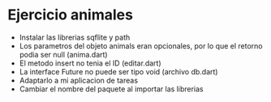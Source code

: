 # Ejercicio animales

- Instalar las librerias sqflite y path
- Los parametros del objeto animals eran opcionales, por lo que el retorno podia ser null (anima.dart)
- El metodo insert no tenia el ID (editar.dart)
- La interface Future no puede ser tipo void (archivo db.dart)
- Adaptarlo a mi aplicacion de tareas
- Cambiar el nombre del paquete al importar las librerias